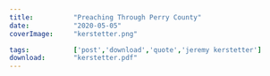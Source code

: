 ```yaml
---
title:          "Preaching Through Perry County"
date:           "2020-05-05"
coverImage:     "kerstetter.png"

tags:           ['post','download','quote','jeremy kerstetter']
download:       "kerstetter.pdf" 
---
```

